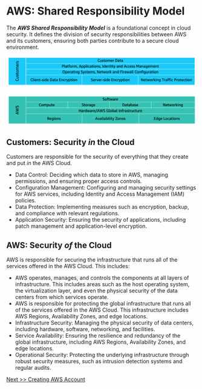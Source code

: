 ﻿---
date: 2024-08-03
---

# **AWS: Shared Responsibility Model**

The **_AWS Shared Responsibility Model_** is a foundational concept in cloud security. It defines the division of security responsibilities between AWS and its customers, ensuring both parties contribute to a secure cloud environment.

![](img/AWS%20Shared%20Responsibility%20Model.png)

## **Customers: Security _in_ the Cloud**

Customers are responsible for the security of everything that they create and put *in* the AWS Cloud.

- Data Control: Deciding which data to store in AWS, managing permissions, and ensuring proper access controls.
- Configuration Management: Configuring and managing security settings for AWS services, including Identity and Access Management (IAM) policies.
- Data Protection: Implementing measures such as encryption, backup, and compliance with relevant regulations.
- Application Security: Ensuring the security of applications, including patch management and application-level encryption.

## **AWS: Security _of_ the Cloud**

AWS is responsible for securing the infrastructure that runs all of the services offered in the AWS Cloud. This includes:

- AWS operates, manages, and controls the components at all layers of infrastructure. This includes areas such as the host operating system, the virtualization layer, and even the physical security of the data centers from which services operate.
- AWS is responsible for protecting the global infrastructure that runs all of the services offered in the AWS Cloud. This infrastructure includes AWS Regions, Availability Zones, and edge locations.
- Infrastructure Security: Managing the physical security of data centers, including hardware, software, networking, and facilities.
- Service Availability: Ensuring the resilience and redundancy of the global infrastructure, including AWS Regions, Availability Zones, and edge locations.
- Operational Security: Protecting the underlying infrastructure through robust security measures, such as intrusion detection systems and regular audits.

[Next >> Creating AWS Account](03%20-%20Creating%20AWS%20Account.md)
